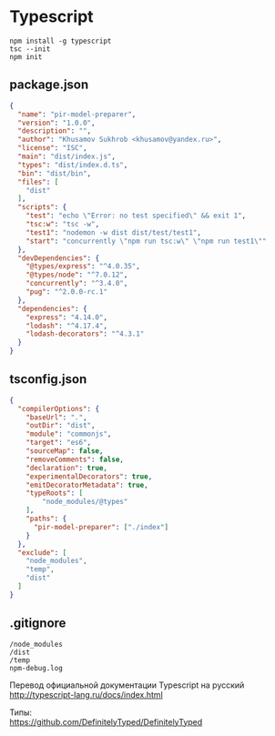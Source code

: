 Typescript
==========

```
npm install -g typescript
tsc --init
npm init
```

package.json
------------

```json
{
  "name": "pir-model-preparer",
  "version": "1.0.0",
  "description": "",
  "author": "Khusamov Sukhrob <khusamov@yandex.ru>",
  "license": "ISC",
  "main": "dist/index.js",
  "types": "dist/index.d.ts",
  "bin": "dist/bin",
  "files": [
    "dist"
  ],
  "scripts": {
    "test": "echo \"Error: no test specified\" && exit 1",
    "tsc:w": "tsc -w",
    "test1": "nodemon -w dist dist/test/test1",
    "start": "concurrently \"npm run tsc:w\" \"npm run test1\""
  },
  "devDependencies": {
    "@types/express": "^4.0.35",
    "@types/node": "^7.0.12",
    "concurrently": "^3.4.0",
    "pug": "^2.0.0-rc.1"
  },
  "dependencies": {
    "express": "4.14.0",
    "lodash": "^4.17.4",
    "lodash-decorators": "^4.3.1"
  }
}
```

tsconfig.json
-------------

```json
{
  "compilerOptions": {
    "baseUrl": ".",
    "outDir": "dist",
    "module": "commonjs",
    "target": "es6",
    "sourceMap": false,
    "removeComments": false,
    "declaration": true,
    "experimentalDecorators": true,
    "emitDecoratorMetadata": true,
    "typeRoots": [
        "node_modules/@types"
    ],
    "paths": {
      "pir-model-preparer": ["./index"]
    }
  },
  "exclude": [
    "node_modules",
    "temp",
    "dist"
  ]
}
```

.gitignore
----------

```
/node_modules
/dist
/temp
npm-debug.log
```

Перевод официальной документации Typescript на русский  
http://typescript-lang.ru/docs/index.html

Типы:  
https://github.com/DefinitelyTyped/DefinitelyTyped
